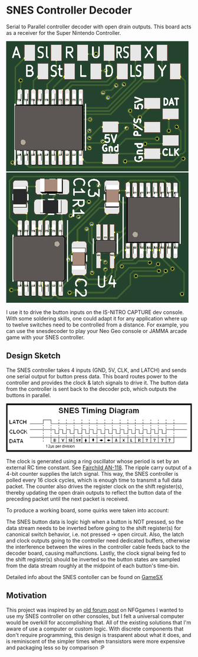 # SNES Controller Decoder #
Serial to Parallel controller decoder with open drain outputs.
This board acts as a receiver for the Super Nintendo Controller.

![front](pcbfront.png)     ![back](pcbback.png)

I use it to drive the button inputs on the IS-NITRO CAPTURE dev console.
With some soldering skills, one could adapt it for any application where up
to twelve switches need to be controlled from a distance. For example, you can use the snesdecoder 
to play your Neo Geo console or JAMMA arcade game with your SNES controller.

## Design Sketch ##
The SNES controller takes 4 inputs (GND, 5V, CLK, and LATCH) and sends one serial output for button press data.
This board routes power to the controller and provides the clock & latch signals to drive it.
The button data from the controller is sent back to the decoder pcb, which outputs the buttons in parallel.

![SNES Timing Diagram](https://raw.githubusercontent.com/famicomical/snesdecoder/main/snes_timing.gif)

The clock is generated using a ring oscillator whose period is set by an external RC time constant. See [Fairchild AN-118](https://www.onsemi.com/pub/Collateral/AN-118.pdf.pdf). 
The ripple carry output of a 4-bit counter supplies the latch signal. This way, the SNES controller is polled every 16 clock cycles, which is enough time to transmit a full data packet. The counter also drives the register clock on the shift register(s), thereby updating the open drain outputs to reflect the button data of the preceding packet until the next packet is received.

To produce a working board, some quirks were taken into account:

The SNES button data is logic high when a button is NOT pressed, so the data stream needs to be inverted before going to the shift register(s) for canonical switch behavior, i.e. not pressed -> open circuit. Also, the latch and clock outputs going to the controller need dedicated buffers, otherwise the interference between the wires in the controller cable feeds back to the decoder board, causing malfunctions. Lastly, the clock signal being fed to the shift register(s) should be inverted so the button states are sampled from the data stream roughly at the midpoint of each button's time-bin.

Detailed info about the SNES contoller can be found on [GameSX](https://gamesx.com/controldata/snesdat.htm)

## Motivation ##
This project was inspired by an [old forum post](https://nfggames.com/forum2/index.php?msg=26296) on NFGgames
I wanted to use my SNES controller on other consoles, but I felt a universal computer would be 
overkill for accomplishing that. All of the existing solutions that I'm aware of use a computer or custom logic. 
With discrete components that don't require programming, this design is trasparent about what it does, and is
reminiscent of the simpler times when transistors were more expensive and packaging less so by comparison :P
